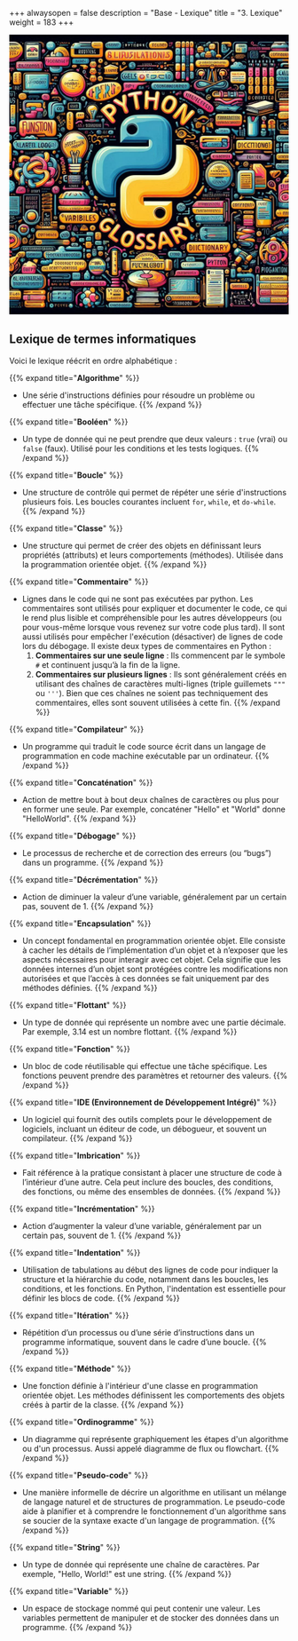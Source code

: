 +++
alwaysopen = false
description = "Base - Lexique"
title = "3. Lexique"
weight = 183
+++

![Lexique](lexique.jpeg?width=25vw)


## Lexique de termes informatiques

Voici le lexique réécrit en ordre alphabétique :

{{% expand title="**Algorithme**" %}}
- Une série d'instructions définies pour résoudre un problème ou effectuer une tâche spécifique.
{{% /expand %}}

{{% expand title="**Booléen**" %}}
- Un type de donnée qui ne peut prendre que deux valeurs : `true` (vrai) ou `false` (faux). Utilisé pour les conditions et les tests logiques.
{{% /expand %}}

{{% expand title="**Boucle**" %}}
- Une structure de contrôle qui permet de répéter une série d'instructions plusieurs fois. Les boucles courantes incluent `for`, `while`, et `do-while`.
{{% /expand %}}

{{% expand title="**Classe**" %}}
- Une structure qui permet de créer des objets en définissant leurs propriétés (attributs) et leurs comportements (méthodes). Utilisée dans la programmation orientée objet.
{{% /expand %}}

{{% expand title="**Commentaire**" %}}
- Lignes dans le code qui ne sont pas exécutées par python. Les commentaires sont utilisés pour expliquer et documenter le code, ce qui le rend plus lisible et compréhensible pour les autres développeurs (ou pour vous-même lorsque vous revenez sur votre code plus tard). Il sont aussi utilisés pour empêcher l'exécution (désactiver) de lignes de code lors du débogage.
Il existe deux types de commentaires en Python :
	1. **Commentaires sur une seule ligne** : Ils commencent par le symbole `#` et continuent jusqu’à la fin de la ligne.
	2. **Commentaires sur plusieurs lignes** : Ils sont généralement créés en utilisant des chaînes de caractères multi-lignes (triple guillemets `"""` ou `'''`). Bien que ces chaînes ne soient pas techniquement des commentaires, elles sont souvent utilisées à cette fin.
{{% /expand %}}

{{% expand title="**Compilateur**" %}}
- Un programme qui traduit le code source écrit dans un langage de programmation en code machine exécutable par un ordinateur.
{{% /expand %}}

{{% expand title="**Concaténation**" %}}
- Action de mettre bout à bout deux chaînes de caractères ou plus pour en former une seule. Par exemple, concaténer "Hello" et "World" donne "HelloWorld".
{{% /expand %}}

{{% expand title="**Débogage**" %}}
- Le processus de recherche et de correction des erreurs (ou “bugs”) dans un programme.
{{% /expand %}}

{{% expand title="**Décrémentation**" %}}
- Action de diminuer la valeur d’une variable, généralement par un certain pas, souvent de 1.
{{% /expand %}}

{{% expand title="**Encapsulation**" %}}
- Un concept fondamental en programmation orientée objet. Elle consiste à cacher les détails de l’implémentation d’un objet et à n’exposer que les aspects nécessaires pour interagir avec cet objet. Cela signifie que les données internes d’un objet sont protégées contre les modifications non autorisées et que l’accès à ces données se fait uniquement par des méthodes définies.
{{% /expand %}}

{{% expand title="**Flottant**" %}}
- Un type de donnée qui représente un nombre avec une partie décimale. Par exemple, 3.14 est un nombre flottant.
{{% /expand %}}

{{% expand title="**Fonction**" %}}
- Un bloc de code réutilisable qui effectue une tâche spécifique. Les fonctions peuvent prendre des paramètres et retourner des valeurs.
{{% /expand %}}

{{% expand title="**IDE (Environnement de Développement Intégré)**" %}}
- Un logiciel qui fournit des outils complets pour le développement de logiciels, incluant un éditeur de code, un débogueur, et souvent un compilateur.
{{% /expand %}}

{{% expand title="**Imbrication**" %}}
- Fait référence à la pratique consistant à placer une structure de code à l’intérieur d’une autre. Cela peut inclure des boucles, des conditions, des fonctions, ou même des ensembles de données.
{{% /expand %}}

{{% expand title="**Incrémentation**" %}}
- Action d’augmenter la valeur d’une variable, généralement par un certain pas, souvent de 1.
{{% /expand %}}

{{% expand title="**Indentation**" %}}
- Utilisation de tabulations au début des lignes de code pour indiquer la structure et la hiérarchie du code, notamment dans les boucles, les conditions, et les fonctions. En Python, l'indentation est essentielle pour définir les blocs de code.
{{% /expand %}}

{{% expand title="**Itération**" %}}
- Répétition d’un processus ou d’une série d’instructions dans un programme informatique, souvent dans le cadre d’une boucle.
{{% /expand %}}

{{% expand title="**Méthode**" %}}
- Une fonction définie à l'intérieur d'une classe en programmation orientée objet. Les méthodes définissent les comportements des objets créés à partir de la classe.
{{% /expand %}}

{{% expand title="**Ordinogramme**" %}}
- Un diagramme qui représente graphiquement les étapes d'un algorithme ou d'un processus. Aussi appelé diagramme de flux ou flowchart.
{{% /expand %}}

{{% expand title="**Pseudo-code**" %}}
- Une manière informelle de décrire un algorithme en utilisant un mélange de langage naturel et de structures de programmation. Le pseudo-code aide à planifier et à comprendre le fonctionnement d'un algorithme sans se soucier de la syntaxe exacte d'un langage de programmation.
{{% /expand %}}

{{% expand title="**String**" %}}
- Un type de donnée qui représente une chaîne de caractères. Par exemple, "Hello, World!" est une string.
{{% /expand %}}

{{% expand title="**Variable**" %}}
- Un espace de stockage nommé qui peut contenir une valeur. Les variables permettent de manipuler et de stocker des données dans un programme.
{{% /expand %}}



